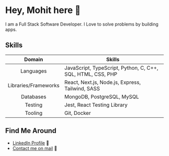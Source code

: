 # Hey, Mohit here 👋

I am a Full Stack Software Developer. I Love to solve problems by building apps.

## Skills

| Domain                 |    Skills   |
| :----:                 | ----------- |
| Languages              | JavaScript, TypeScript, Python, C, C++, SQL, HTML, CSS, PHP |
| Libraries/Frameworks   | React, Next.js, Node.js, Express, Tailwind, SASS |
| Databases              | MongoDB, PostgreSQL, MySQL |
| Testing                | Jest, React Testing Library |
| Tooling  | Git, Docker |

## Find Me Around

- [LinkedIn Profile](https://www.linkedin.com/in/mohitjakhotra/) 🤝
- [Contact me on mail](mailto:mohitjakhotra@gmail.com) 📨
